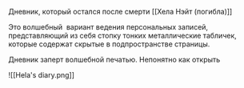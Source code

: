 Дневник, который остался после смерти [[Хела Нэйт (погибла)]]

Это волшебный  вариант ведения персональных записей, представляющий из себя стопку тонких металлические табличек, которые содержат скрытые в подпространстве страницы. 

Дневник заперт волшебной печатью. Непонятно как открыть

![[Hela's diary.png]]